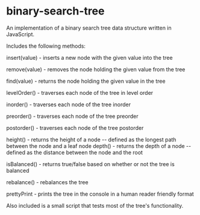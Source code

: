 # binary-search-tree
An implementation of a binary search tree data structure written in JavaScript.

Includes the following methods:

insert(value) - inserts a new node with the given value into the tree

remove(value) - removes the node holding the given value from the tree

find(value) - returns the node holding the given value in the tree

levelOrder() - traverses each node of the tree in level order

inorder() - traverses each node of the tree inorder

preorder() - traverses each node of the tree preorder

postorder() - traverses each node of the tree postorder

height() - returns the height of a node -- defined as the longest path between the node and a leaf node
depth() - returns the depth of a node -- defined as the distance between the node 
and the root

isBalanced() - returns true/false based on whether or not the tree is balanced

rebalance() - rebalances the tree

prettyPrint - prints the tree in the console in a human reader friendly format

Also included is a small script that tests most of the tree's functionality.